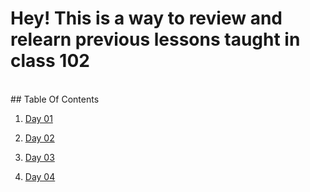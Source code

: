 # Hey! This is a way to review and relearn previous lessons taught in class 102
<br>
## Table Of Contents

1. [Day 01](https://jennerdulce.github.io/reading-notes/Day-01.md)

2. [Day 02](https://jennerdulce.github.io/reading-notes/Day-02.md)

3. [Day 03](https://jennerdulce.github.io/reading-notes/Day-03.md)

4. [Day 04](http://jennerdulce.github.io/reading-notes/Day-04.md)
